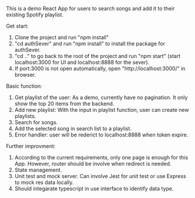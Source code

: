 This is a demo React App for users to search songs and add it to their existing Spotify playlist.

Get start:
1. Clone the project and run "npm install"
2. "cd authSever" and run "npm install" to install the package for authSever.
3. "cd .." to go back to the root of the project and run "npm start" (start localhost:3000 for UI and localhost:8888 for the sever).
4. If port:3000 is not open automatically, open "http://localhost:3000/" in browser.

Basic function:
1. Get playlist of the user: As a demo, currently have no pagination. It only show the top 20 items from the backend.
2. Add new playlist: With the input in playlist function, user can create new playlists.
3. Search for songs.
4. Add the selected song in search list to a playlist.
5. Error handler: user will be rederict to localhost:8888 when token expire.

Further improvment:
1. According to the current requirements, only one page is enough for this App. However, router should be involve when redirect is needed.
2. State management.
3. Unit test and mock server. Can involve Jest for unit test or use Express to mock res data locally. 
4. Should integarate typescript in use interface to identify data type.